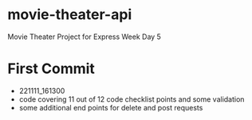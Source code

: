 # movie-theater-api
Movie Theater Project for Express Week Day 5

# First Commit
- 221111_161300 
- code covering 11 out of 12 code checklist points and some validation
- some additional end points for delete and post requests
